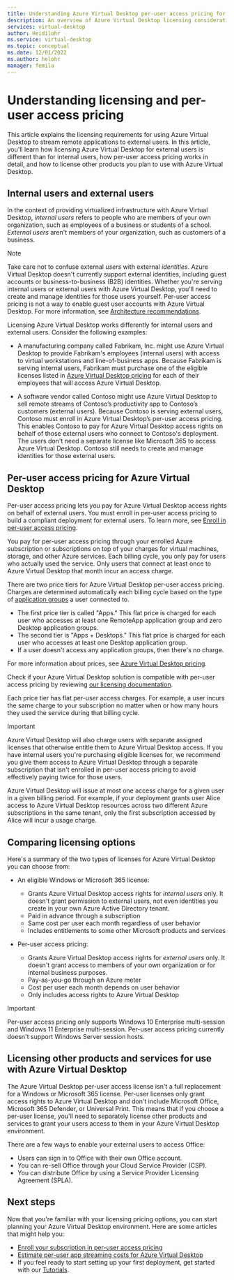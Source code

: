 ```yaml
---
title: Understanding Azure Virtual Desktop per-user access pricing for remote app streaming - Azure
description: An overview of Azure Virtual Desktop licensing considerations for remote app streaming.
services: virtual-desktop
author: Heidilohr
ms.service: virtual-desktop
ms.topic: conceptual
ms.date: 12/01/2022
ms.author: helohr
manager: femila
---
```

# Understanding licensing and per-user access pricing

This article explains the licensing requirements for using Azure Virtual Desktop to stream remote applications to external users. In this article, you'll learn how licensing Azure Virtual Desktop for external users is different than for internal users, how per-user access pricing works in detail, and how to license other products you plan to use with Azure Virtual Desktop.

## Internal users and external users

In the context of providing virtualized infrastructure with Azure Virtual Desktop, *internal users* refers to people who are members of your own organization, such as employees of a business or students of a school. *External users* aren't members of your organization, such as customers of a business.

>[!NOTE]
>Take care not to confuse external *users* with external *identities*. Azure Virtual Desktop doesn't currently support external identities, including guest accounts or business-to-business (B2B) identities. Whether you're serving internal users or external users with Azure Virtual Desktop, you'll need to create and manage identities for those users yourself. Per-user access pricing is not a way to enable guest user accounts with Azure Virtual Desktop. For more information, see [Architecture recommendations](architecture-recs.md).

Licensing Azure Virtual Desktop works differently for internal users and external users. Consider the following examples:

- A manufacturing company called Fabrikam, Inc. might use Azure Virtual Desktop to provide Fabrikam's employees (internal users) with access to virtual workstations and line-of-business apps. Because Fabrikam is serving internal users, Fabrikam must purchase one of the eligible licenses listed in [Azure Virtual Desktop pricing](https://azure.microsoft.com/pricing/details/virtual-desktop/) for each of their employees that will access Azure Virtual Desktop.

- A software vendor called Contoso might use Azure Virtual Desktop to sell remote streams of Contoso’s productivity app to Contoso’s customers (external users). Because Contoso is serving external users, Contoso must enroll in Azure Virtual Desktop’s per-user access pricing. This enables Contoso to pay for Azure Virtual Desktop access rights on behalf of those external users who connect to Contoso's deployment. The users don't need a separate license like Microsoft 365 to access Azure Virtual Desktop. Contoso still needs to create and manage identities for those external users.

## Per-user access pricing for Azure Virtual Desktop

Per-user access pricing lets you pay for Azure Virtual Desktop access rights on behalf of external users. You must enroll in per-user access pricing to build a compliant deployment for external users. To learn more, see [Enroll in per-user access pricing](per-user-access-pricing.md).

You pay for per-user access pricing through your enrolled Azure subscription or subscriptions on top of your charges for virtual machines, storage, and other Azure services. Each billing cycle, you only pay for users who actually used the service. Only users that connect at least once to Azure Virtual Desktop that month incur an access charge.

There are two price tiers for Azure Virtual Desktop per-user access pricing. Charges are determined automatically each billing cycle based on the type of [application groups](../environment-setup.md#app-groups) a user connected to.

- The first price tier is called "Apps." This flat price is charged for each user who accesses at least one RemoteApp application group and zero Desktop application groups.
- The second tier is "Apps + Desktops." This flat price is charged for each user who accesses at least one Desktop application group.
- If a user doesn't access any application groups, then there's no charge.

For more information about prices, see [Azure Virtual Desktop pricing](https://azure.microsoft.com/pricing/details/virtual-desktop/).

Check if your Azure Virtual Desktop solution is compatible with per-user access pricing by reviewing [our licensing documentation](https://www.microsoft.com/licensing/terms/productoffering/MicrosoftAzure/EAEAS#Documents).

Each price tier has flat per-user access charges. For example, a user incurs the same charge to your subscription no matter when or how many hours they used the service during that billing cycle.

> [!IMPORTANT]
> Azure Virtual Desktop will also charge users with separate assigned licenses that otherwise entitle them to Azure Virtual Desktop access. If you have internal users you're purchasing eligible licenses for, we recommend you give them access to Azure Virtual Desktop through a separate subscription that isn't enrolled in per-user access pricing to avoid effectively paying twice for those users.

Azure Virtual Desktop will issue at most one access charge for a given user in a given billing period. For example, if your deployment grants user Alice access to Azure Virtual Desktop resources across two different Azure subscriptions in the same tenant, only the first subscription accessed by Alice will incur a usage charge.

## Comparing licensing options

Here's a summary of the two types of licenses for Azure Virtual Desktop you can choose from:

- An eligible Windows or Microsoft 365 license:
  - Grants Azure Virtual Desktop access rights for *internal users* only. It doesn't grant permission to external users, not even identities you create in your own Azure Active Directory tenant.
  - Paid in advance through a subscription
  - Same cost per user each month regardless of user behavior
  - Includes entitlements to some other Microsoft products and services

- Per-user access pricing:
  - Grants Azure Virtual Desktop access rights for *external users* only. It doesn't grant access to members of your own organization or for internal business purposes.
  - Pay-as-you-go through an Azure meter
  - Cost per user each month depends on user behavior
  - Only includes access rights to Azure Virtual Desktop

> [!IMPORTANT]
> Per-user access pricing only supports Windows 10 Enterprise multi-session and Windows 11 Enterprise multi-session. Per-user access pricing currently doesn't support Windows Server session hosts.

## Licensing other products and services for use with Azure Virtual Desktop

The Azure Virtual Desktop per-user access license isn't a full replacement for a Windows or Microsoft 365 license. Per-user licenses only grant access rights to Azure Virtual Desktop and don't include Microsoft Office, Microsoft 365 Defender, or Universal Print. This means that if you choose a per-user license, you'll need to separately license other products and services to grant your users access to them in your Azure Virtual Desktop environment.

There are a few ways to enable your external users to access Office: 

- Users can sign in to Office with their own Office account.
- You can re-sell Office through your Cloud Service Provider (CSP). 
- You can distribute Office by using a Service Provider Licensing Agreement (SPLA).

## Next steps

Now that you're familiar with your licensing pricing options, you can start planning your Azure Virtual Desktop environment. Here are some articles that might help you:

- [Enroll your subscription in per-user access pricing](per-user-access-pricing.md)
- [Estimate per-user app streaming costs for Azure Virtual Desktop](streaming-costs.md)
- If you feel ready to start setting up your first deployment, get started with our [Tutorials](../create-host-pools-azure-marketplace.md?toc=/azure/virtual-desktop/remote-app-streaming/toc.json&bc=/azure/virtual-desktop/breadcrumb/toc.json).
